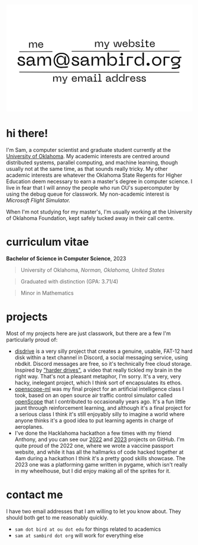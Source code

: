 ![my contact information](./contact.png)

# hi there!

I'm Sam, a computer scientist and graduate student currently at the [University of Oklahoma](https://cs.ou.edu). My academic interests are centred around distributed systems, parallel computing, and machine learning, though usually not at the same time, as that sounds really tricky. My other academic interests are whatever the Oklahoma State Regents for Higher Education deem necessary to earn a master's degree in computer science. I live in fear that I will annoy the people who run OU's supercomputer by using the debug queue for classwork. My non-academic interest is *Microsoft Flight Simulator.*

When I'm not studying for my master's, I'm usually working at the University of Oklahoma Foundation, kept safely tucked away in their call centre.

# curriculum vitae

**Bachelor of Science in Computer Science**, 2023

> University of Oklahoma, *Norman, Oklahoma, United States*

> Graduated with distinction (GPA: 3.71/4)

> Minor in Mathematics

# projects

Most of my projects here are just classwork, but there are a few I'm particularly proud of:

- [disdrive](https://github.com/const-sambird/disdrive) is a very silly project that creates a genuine, usable, FAT-12 hard disk within a text channel in Discord, a social messaging service, using nbdkit. Discord messages are free, so it's technically free cloud storage. Inspired by ["harder drives"](http://tom7.org/harder/), a video that really tickled my brain in the right way. That's not a pleasant metaphor, I'm sorry. It's a very, very hacky, inelegant project, which I think sort of encapsulates its ethos.
- [openscope-ml](https://github.com/const-sambird/openscope-ml) was my final project for an artificial intelligence class I took, based on an open source air traffic control simulator called [openScope](https://github.com/openscope/openscope) that I contributed to occasionally years ago. It's a fun little jaunt through reinforcement learning, and although it's a final project for a serious class I think it's still enjoyably silly to imagine a world where anyone thinks it's a good idea to put learning agents in charge of aeroplanes.
- I've done the Hacklahoma hackathon a few times with my friend Anthony, and you can see our [2022](https://github.com/anthony-nguyen-04/Hacklahoma2022) and [2023](https://github.com/const-sambird/hacklahoma23) projects on GitHub. I'm quite proud of the 2022 one, where we wrote a vaccine passport website, and while it has all the hallmarks of code hacked together at 4am during a hackathon I think it's a pretty good skills showcase. The 2023 one was a platforming game written in pygame, which isn't really in my wheelhouse, but I did enjoy making all of the sprites for it.

# contact me

I have two email addresses that I am willing to let you know about. They should both get to me reasonably quickly.

- `sam dot bird at ou dot edu` for things related to academics
- `sam at sambird dot org` will work for everything else
